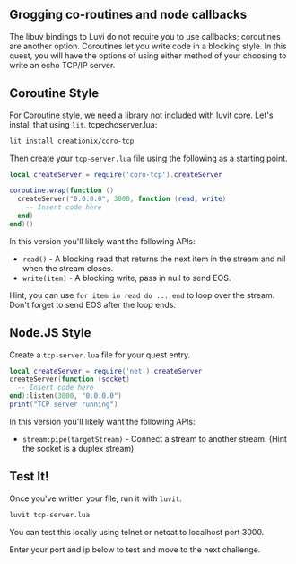 
## Grogging co-routines and node callbacks

The libuv bindings to Luvi do not require you to use callbacks; coroutines
are another option. Coroutines let you write code in a blocking style.
In this quest, you will have the options of using either method of your
choosing to write an echo TCP/IP server.

## Coroutine Style

For Coroutine style, we need a library not included with luvit core.  Let's
install that using `lit`. tcpechoserver.lua:

```sh
lit install creationix/coro-tcp
```

Then create your `tcp-server.lua` file using the following as a starting point.

```lua
local createServer = require('coro-tcp').createServer

coroutine.wrap(function ()
  createServer("0.0.0.0", 3000, function (read, write)
    -- Insert code here
  end)
end)()
```

In this version you'll likely want the following APIs:

 - `read()` - A blocking read that returns the next item in the stream and nil
   when the stream closes.
 - `write(item)` - A blocking write, pass in null to send EOS.

Hint, you can use `for item in read do ... end` to loop over the stream.
Don't forget to send EOS after the loop ends.


## Node.JS Style

Create a `tcp-server.lua` file for your quest entry.

```lua
local createServer = require('net').createServer
createServer(function (socket)
  -- Insert code here
end):listen(3000, "0.0.0.0")
print("TCP server running")
```

In this version you'll likely want the following APIs:

 - `stream:pipe(targetStream)` - Connect a stream to another stream. (Hint the socket is a duplex stream)

## Test It!

Once you've written your file, run it with `luvit`.

```sh
luvit tcp-server.lua
```

You can test this locally using telnet or netcat to localhost port 3000.

Enter your port and ip below to test and move to the next challenge.


